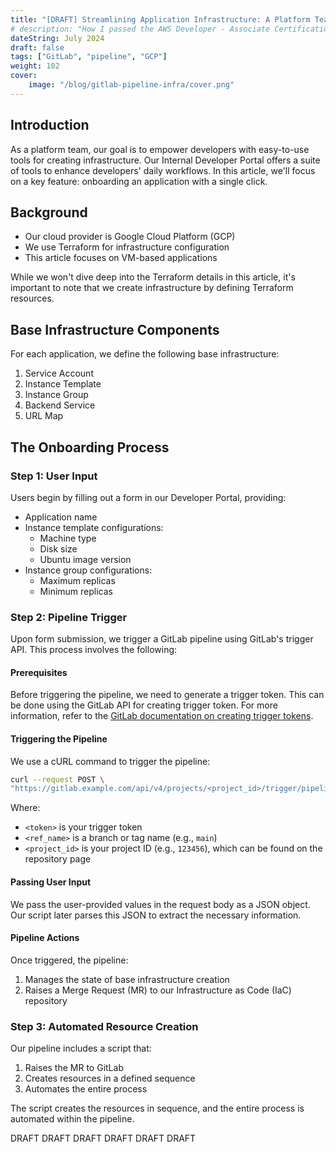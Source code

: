```yaml
---
title: "[DRAFT] Streamlining Application Infrastructure: A Platform Team's Approach"
# description: "How I passed the AWS Developer - Associate Certification Exam (DVA-C02)"
dateString: July 2024
draft: false
tags: ["GitLab", "pipeline", "GCP"]
weight: 102
cover:
    image: "/blog/gitlab-pipeline-infra/cover.png"
---
```


## Introduction

As a platform team, our goal is to empower developers with easy-to-use tools for creating infrastructure. Our Internal Developer Portal offers a suite of tools to enhance developers' daily workflows. In this article, we'll focus on a key feature: onboarding an application with a single click.

## Background

- Our cloud provider is Google Cloud Platform (GCP)
- We use Terraform for infrastructure configuration
- This article focuses on VM-based applications

While we won't dive deep into the Terraform details in this article, it's important to note that we create infrastructure by defining Terraform resources.

## Base Infrastructure Components

For each application, we define the following base infrastructure:

1. Service Account
2. Instance Template
3. Instance Group
4. Backend Service
5. URL Map

## The Onboarding Process

### Step 1: User Input

Users begin by filling out a form in our Developer Portal, providing:

- Application name
- Instance template configurations:
  - Machine type
  - Disk size
  - Ubuntu image version
- Instance group configurations:
  - Maximum replicas
  - Minimum replicas

### Step 2: Pipeline Trigger

Upon form submission, we trigger a GitLab pipeline using GitLab's trigger API. This process involves the following:

#### Prerequisites

Before triggering the pipeline, we need to generate a trigger token. This can be done using the GitLab API for creating trigger token. For more information, refer to the [GitLab documentation on creating trigger tokens](https://docs.gitlab.com/ee/api/pipeline_triggers.html#create-a-trigger-token).

#### Triggering the Pipeline

We use a cURL command to trigger the pipeline:

```bash
curl --request POST \
"https://gitlab.example.com/api/v4/projects/<project_id>/trigger/pipeline?token=<token>&ref=<ref_name>"
```

Where:
- `<token>` is your trigger token
- `<ref_name>` is a branch or tag name (e.g., `main`)
- `<project_id>` is your project ID (e.g., `123456`), which can be found on the repository page

#### Passing User Input

We pass the user-provided values in the request body as a JSON object. Our script later parses this JSON to extract the necessary information.

#### Pipeline Actions

Once triggered, the pipeline:
1. Manages the state of base infrastructure creation
2. Raises a Merge Request (MR) to our Infrastructure as Code (IaC) repository

### Step 3: Automated Resource Creation

Our pipeline includes a script that:

1. Raises the MR to GitLab
2. Creates resources in a defined sequence
3. Automates the entire process

The script creates the resources in sequence, and the entire process is automated within the pipeline.

DRAFT
DRAFT
DRAFT
DRAFT
DRAFT
DRAFT
